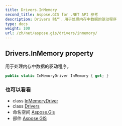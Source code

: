```yaml
---
title: Drivers.InMemory
second_title: Aspose.GIS for .NET API 参考
description: Drivers 财产. 用于处理内存中数据的驱动程序
type: docs
weight: 100
url: /zh/net/aspose.gis/drivers/inmemory/
---
```

## Drivers.InMemory property

用于处理内存中数据的驱动程序。

```csharp
public static InMemoryDriver InMemory { get; }
```

### 也可以看看

* class [InMemoryDriver](../../../aspose.gis.formats.inmemory/inmemorydriver/)
* class [Drivers](../)
* 命名空间 [Aspose.Gis](../../drivers/)
* 部件 [Aspose.GIS](../../../)


